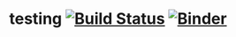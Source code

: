 # testing [![Build Status](https://travis-ci.org/Ningning1992/testing.svg?branch=master)](https://travis-ci.org/Ningning1992/testing) [![Binder](https://mybinder.org/badge.svg)](https://mybinder.org/v2/gh/Ningning1992/testing.git/master)
